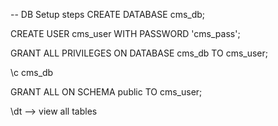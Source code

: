 -- DB Setup steps 
CREATE DATABASE cms_db;

CREATE USER cms_user WITH PASSWORD 'cms_pass';

GRANT ALL PRIVILEGES ON DATABASE cms_db TO cms_user;

\c cms_db

GRANT ALL ON SCHEMA public TO cms_user;

\dt --> view all tables
